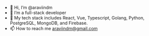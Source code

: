 - 👋 Hi, I’m @araviindm
- 👀 I’m a full-stack developer
- 🌱 My tech stack includes React, Vue, Typescript, Golang, Python, PostgreSQL, MongoDB, and Firebase.
- 📫 How to reach me araviindm@gmail.com

<!---
araviindm/araviindm is a ✨ special ✨ repository because its `README.md` (this file) appears on your GitHub profile.
You can click the Preview link to take a look at your changes.
--->
